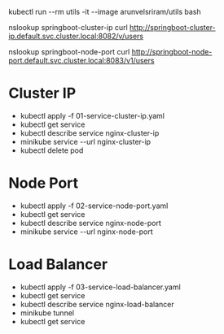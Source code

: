 kubectl run --rm utils -it --image arunvelsriram/utils bash

nslookup springboot-cluster-ip
curl http://springboot-cluster-ip.default.svc.cluster.local:8082/v/users

nslookup springboot-node-port
curl http://springboot-node-port.default.svc.cluster.local:8083/v1/users

# Cluster IP
- kubectl apply -f 01-service-cluster-ip.yaml
- kubectl get service
- kubectl describe service nginx-cluster-ip
- minikube service --url nginx-cluster-ip
- kubectl delete pod <pod-name>

# Node Port
- kubectl apply -f 02-service-node-port.yaml
- kubectl get service
- kubectl describe service nginx-node-port
- minikube service --url nginx-node-port

# Load Balancer
- kubectl apply -f 03-service-load-balancer.yaml
- kubectl get service
- kubectl describe service nginx-load-balancer
- minikube tunnel
- kubectl get service
